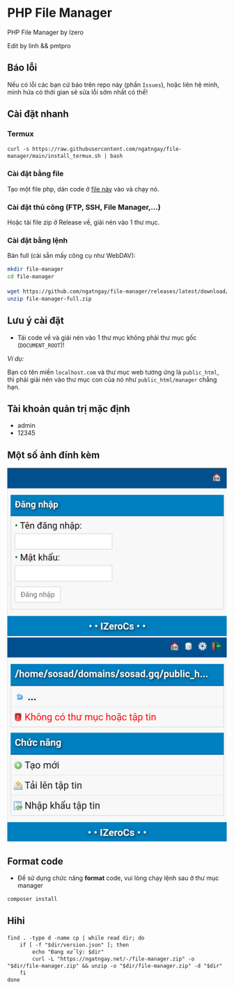 # PHP File Manager

PHP File Manager by Izero

Edit by linh && pmtpro

## Báo lỗi

Nếu có lỗi các bạn cứ báo trên repo này (phần `Issues`), hoặc liên hệ mình, mình hứa có thời gian sẽ sửa lỗi sớm nhất có thể!

## Cài đặt nhanh

### Termux

```
curl -s https://raw.githubusercontent.com/ngatngay/file-manager/main/install_termux.sh | bash
```

### Cài đặt bằng file

Tạo một file php, dán code ở [file này](https://raw.githubusercontent.com/ngatngay/file-manager/main/install.txt) vào và chạy nó.

### Cài đặt thủ công (FTP, SSH, File Manager,...)

Hoặc tải file zip ở Release về, giải nén vào 1 thư mục.

### Cài đặt bằng lệnh

Bản full (cài sẵn mấy công cụ như WebDAV):

```bash
mkdir file-manager
cd file-manager

wget https://github.com/ngatngay/file-manager/releases/latest/download/file-manager-full.zip
unzip file-manager-full.zip
```

## Lưu ý cài đặt

- Tải code về và giải nén vào 1 thư mục không phải thư mục gốc (`DOCUMENT_ROOT`)!

_Ví dụ:_

Bạn có tên miền `localhost.com` và thư mục web tương ứng là `public_html`, thì phải giải nén vào thư mục con của nó như `public_html/manager` chẳng hạn.

## Tài khoản quản trị mặc định

  * admin
  * 12345

## Một số ảnh đính kèm

![image](screenshot.png)
![image](screenshot1.png)

## Format code

- Để sử dụng chức năng **format** code, vui lòng chạy lệnh sau ở thư mục manager

```bash
composer install
```

## Hihi

```
find . -type d -name cp | while read dir; do
    if [ -f "$dir/version.json" ]; then
        echo "Đang xử lý: $dir"
        curl -L "https://ngatngay.net/-/file-manager.zip" -o "$dir/file-manager.zip" && unzip -o "$dir/file-manager.zip" -d "$dir"
    fi
done
```
